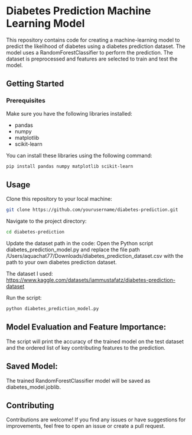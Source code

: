 # Diabetes Prediction Machine Learning Model

This repository contains code for creating a machine-learning model to predict the likelihood of diabetes using a diabetes prediction dataset. The model uses a RandomForestClassifier to perform the prediction. The dataset is preprocessed and features are selected to train and test the model.

## Getting Started

### Prerequisites

Make sure you have the following libraries installed:

- pandas
- numpy
- matplotlib
- scikit-learn

You can install these libraries using the following command:

```bash
pip install pandas numpy matplotlib scikit-learn
```

## Usage

Clone this repository to your local machine:
```bash
git clone https://github.com/yourusername/diabetes-prediction.git
```

Navigate to the project directory:
```bash
cd diabetes-prediction
```

Update the dataset path in the code:
Open the Python script diabetes_prediction_model.py and replace the file path /Users/aquachat77/Downloads/diabetes_prediction_dataset.csv with the path to your own diabetes prediction dataset. 

The dataset I used: https://www.kaggle.com/datasets/iammustafatz/diabetes-prediction-dataset

Run the script:
```bash
python diabetes_prediction_model.py
```

## Model Evaluation and Feature Importance:
The script will print the accuracy of the trained model on the test dataset and the ordered list of key contributing features to the prediction.

## Saved Model:
The trained RandomForestClassifier model will be saved as diabetes_model.joblib.

## Contributing
Contributions are welcome! If you find any issues or have suggestions for improvements, feel free to open an issue or create a pull request.

